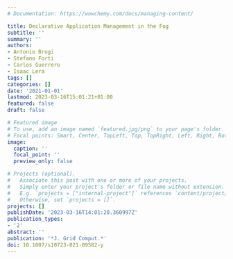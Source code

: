 ```yaml
---
# Documentation: https://wowchemy.com/docs/managing-content/

title: Declarative Application Management in the Fog
subtitle: ''
summary: ''
authors:
- Antonio Brogi
- Stefano Forti
- Carlos Guerrero
- Isaac Lera
tags: []
categories: []
date: '2021-01-01'
lastmod: 2023-03-16T15:01:21+01:00
featured: false
draft: false

# Featured image
# To use, add an image named `featured.jpg/png` to your page's folder.
# Focal points: Smart, Center, TopLeft, Top, TopRight, Left, Right, BottomLeft, Bottom, BottomRight.
image:
  caption: ''
  focal_point: ''
  preview_only: false

# Projects (optional).
#   Associate this post with one or more of your projects.
#   Simply enter your project's folder or file name without extension.
#   E.g. `projects = ["internal-project"]` references `content/project/deep-learning/index.md`.
#   Otherwise, set `projects = []`.
projects: []
publishDate: '2023-03-16T14:01:20.360997Z'
publication_types:
- '2'
abstract: ''
publication: '*J. Grid Comput.*'
doi: 10.1007/s10723-021-09582-y
---
```

